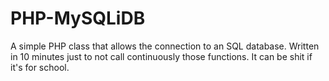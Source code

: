# PHP-MySQLiDB
A simple PHP class that allows the connection to an SQL database. Written in 10 minutes just to not call continuously those functions.
It can be shit if it's for school.
